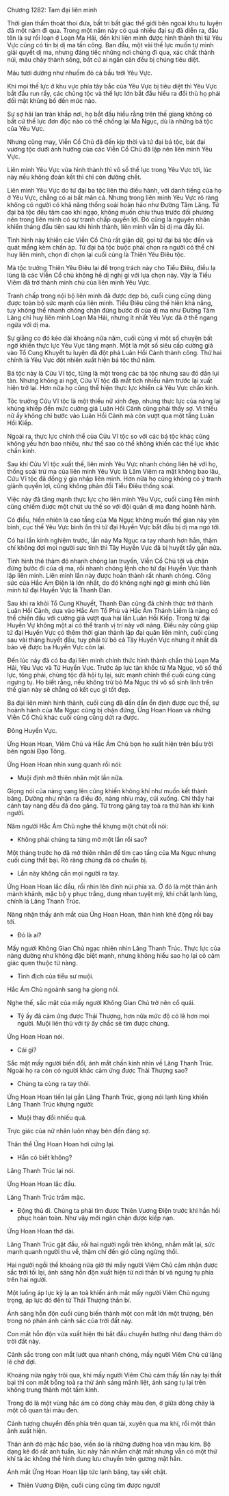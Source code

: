 




Chương 1282: Tam đại liên minh


Thời gian thấm thoát thoi đưa, bất tri bất giác thế giới bên ngoài khu tu luyện đã một năm đi qua. Trong một năm này có quá nhiều đại sự đã diễn ra, đầu tên là sự rối loạn ở Loạn Ma Hải, đến khi liên minh được hình thành thì từ Yêu Vực cũng có tin bị dị ma tấn công. Ban đầu, một vài thế lực muốn tự mình giải quyết dị ma, nhưng đáng tiếc những nơi chúng đi qua, xác chất thành núi, máu chảy thành sông, bất cứ ai ngăn cản đều bị chúng tiêu diệt.

Máu tươi dường như nhuốm đỏ cả bầu trời Yêu Vực.

Khi mọi thế lực ở khu vực phía tây bắc của Yêu Vực bị tiêu diệt thì Yêu Vực bắt đầu run rẩy, các chủng tộc và thế lực lớn bắt đầu hiểu ra đối thủ họ phải đối mặt khủng bố đến mức nào.

Sự sợ hãi lan tràn khắp nơi, họ bắt đầu hiểu rằng trên thế giang không có bất cứ thế lực đơn độc nào có thể chống lại Ma Ngục, dù là những bá tộc của Yêu Vực.

Nhưng cũng may, Viễn Cổ Chủ đã đến kịp thời và tứ đại bá tộc, bát đại vương tộc dưới ảnh hưởng của các Viễn Cổ Chủ đã lập nên liên minh Yêu Vực.

Liên minh Yêu Vực vừa hình thành thì vô số thế lực trong Yêu Vực tới, lúc này nếu không đoàn kết thì chỉ còn đường chết.

Liên minh Yêu Vực do tứ đại ba tộc liên thủ điều hành, với danh tiếng của họ ở Yêu Vực, chẳng có ai bất mãn cả. Nhưng trong liên minh Yêu Vực rõ ràng không có người có khả năng thống soái hoàn hảo như Đường Tâm Lăng. Tứ đại bá tộc đều tâm cao khí ngạo, không muốn chịu thua trước đối phương nên trong liên minh có sự tranh chấp quyền lợi. Đó cũng là nguyên nhân khiến tháng đầu tiên sau khi hình thành, liên minh vẫn bị dị ma đẩy lùi.

Tình hình này khiến các Viễn Cổ Chủ rất giận dữ, gọi tứ đại bá tộc đến và quát mắng kèm chấn áp. Tứ đại bá tộc buộc phải chọn ra người có thể chỉ huy liên minh, chọn đi chọn lại cuối cùng là Thiên Yêu Điêu tộc.

Mà tộc trưởng Thiên Yêu Điêu lại để trọng trách này cho Tiểu Điêu, điều lạ lùng là các Viễn Cổ chủ không hề dị nghị gì với lựa chọn này. Vậy là Tiểu Viêm đã trở thành minh chủ của liên minh Yêu Vực.

Tranh chấp trong nội bộ liên minh đã được dẹp bỏ, cuối cùng cũng dùng được toàn bộ sức mạnh của liên minh. Tiểu Điêu cũng thể hiên khả năng, tuy không thể nhanh chóng chặn đứng bước đi của dị ma như Đường Tâm Lăng chỉ huy liên minh Loạn Ma Hải, nhưng ít nhất Yêu Vực đã ở thế ngang ngửa với dị ma.

Sự giằng co đó kéo dài khoảng nửa năm, cuối cùng vì một số chuyện bất ngờ khiến thực lực Yêu Vực tăng mạnh. Một là một số siêu cấp cường giả vào Tổ Cung Khuyết tu luyện đã đột phá Luân Hồi Cảnh thành công. Thứ hai chính là Yêu Vực đột nhiên xuất hiện bá tộc thứ năm.

Bá tộc này là Cửu Vĩ tộc, từng là một trong các bá tộc nhưng sau đó dần lụi tàn. Nhưng không ai ngờ, Cửu Vĩ tộc đã mất tích nhiều năm trước lại xuất hiện trở lại. Hơn nữa họ cũng thể hiện thực lực khiến cả Yêu Vực chấn kinh.

Tộc trưởng Cửu Vĩ tộc là một thiếu nữ xinh đẹp, nhưng thực lực của nàng lại khủng khiếp đến mức cường giả Luân Hồi Cảnh cũng phải thấy sợ. Vì thiếu nữ ấy không chỉ bước vào Luân Hồi Cảnh mà còn vượt qua một tầng Luân Hồi Kiếp.

Ngoài ra, thực lực chỉnh thể của Cửu Vĩ tộc so với các bá tộc khác cũng không yếu hơn bao nhiêu, như thế sao có thể không khiến các thế lực khác chấn kinh.

Sau khi Cửu Vĩ tộc xuất thế, liên minh Yêu Vực nhanh chóng liên hệ với họ, thống soái trừ ma của liên minh Yêu Vực là Lâm Viêm ra mặt không bao lâu, Cửu Vĩ tộc đã đồng ý gia nhập liên minh. Hơn nữa họ cũng không có ý tranh giành quyền lợi, cũng không phản đối Tiểu Điêu thống soái.

Việc này đã tăng mạnh thực lực cho liên minh Yêu Vực, cuối cùng liên minh cũng chiếm được một chút ưu thế so với đội quân dị ma đang hoành hành.

Có điều, hiển nhiên là cao tầng của Ma Ngục không muốn thế gian này yên bình, cục thế Yêu Vực bình ổn thì tứ đại Huyền Vực bắt đầu bị dị ma ngó tới.

Có hai lần kinh nghiệm trước, lần này Ma Ngục ra tay nhanh hơn hẳn, thậm chí không đợi mọi người sực tỉnh thì Tây Huyền Vực đã bị huyết tẩy gần nửa.

Tình hình thê thảm đó nhanh chóng lan truyền, Viễn Cổ Chủ tới và chặn đứng bước đi của dị ma, rồi nhanh chóng lệnh cho tứ đại Huyền Vực thành lập liên minh. Liên minh lần này được hoàn thành rất nhanh chóng. Công sức của Hắc Ám Điện là lớn nhất, do đó không nghi ngờ gì minh chủ liên minh tứ đại Huyền Vực là Thanh Đàn.

Sau khi ra khỏi Tổ Cung Khuyết, Thanh Đàn cũng đã chính thức trở thành Luân Hồi Cảnh, dựa vào Hắc Ám Tổ Phù và Hắc Ám Thánh Liềm là nàng có thể chiến đấu với cường giả vượt qua hai lần Luân Hồi Kiếp. Trong tứ đại Huyền Vự không một ai có thể tranh vị trí này với nàng. Điều này cũng giúp tứ đại Huyền Vực có thêm thời gian thành lập đại quân liên minh, cuối cùng sau vài tháng huyết đấu, tuy phải từ bỏ cả Tây Huyền Vực nhưng ít nhất đã bảo vệ được ba Huyền Vực còn lại.

Đến lúc này đã có ba đại liên minh chính thức hình thành chấn thủ Loạn Ma Hải, Yêu Vực và Tứ Huyền Vực. Trước áp lực tàn khốc từ Ma Ngục, vô số thế lực, tông phái, chủng tộc đã hội tụ lại, sức mạnh chỉnh thế cuối cùng cũng ngưng tụ. Họ biết rằng, nếu không trừ bỏ Ma Ngục thì vô số sinh linh trên thế gian này sẽ chẳng có kết cục gì tốt đẹp.

Ba đại liên minh hình thành, cuối cùng đã dần dần ổn định được cục thế, sự hoành hành của Ma Ngục cũng bị chặn đứng, Ứng Hoan Hoan và những Viễn Cổ Chủ khác cuối cùng cũng dứt ra được.

Đông Huyền Vực.

Ứng Hoan Hoan, Viêm Chủ và Hắc Ám Chủ bọn họ xuất hiện trên bầu trời bên ngoài Đạo Tông.

Ứng Hoan Hoan nhìn xung quanh rồi nói:

- Muội định mở thiên nhãn một lần nữa.

Giọng nói của nàng vang lên cũng khiến không khí như muốn kết thành băng. Dường như nhận ra điều đó, nàng nhíu mày, cúi xuống. Chỉ thấy hai cánh tay nàng đều đã đeo găng. Từ trong găng tay toả ra thứ hàn khí kinh người.

Năm người Hắc Ám Chủ nghe thế khựng một chút rồi nói:

- Không phải chúng ta từng mở một lần rồi sao?

Một tháng trước họ đã mở thiên nhãn để tìm cao tầng của Ma Ngục nhưng cuối cùng thất bại. Rõ ràng chúng đã có chuẩn bị.

- Lần này không cần mọi người ra tay.

Ứng Hoan Hoan lắc đầu, rồi nhìn lên đỉnh núi phía xa. Ở đó là một thân ảnh mảnh khảnh, mặc bộ y phục trắng, dung nhan tuyệt mỹ, khí chất lạnh lùng, chính là Lăng Thanh Trúc.

Nàng nhận thấy ánh mắt của Ứng Hoan Hoan, thân hình khẽ động rồi bay tới.

- Đó là ai?

Mấy người Không Gian Chủ ngạc nhiên nhìn Lăng Thanh Trúc. Thực lực của nàng dường như không đặc biệt mạnh, nhưng không hiểu sao họ lại có cảm giác quen thuộc từ nàng.

- Tình địch của tiểu sư muội.

Hắc Ám Chủ ngoảnh sang hạ giọng nói.

Nghe thế, sắc mặt của mấy người Không Gian Chủ trở nên cổ quái.

- Tỷ ấy đã cảm ứng được Thái Thượng, hơn nữa mức độ có lẽ hơn mọi người. Muội liên thủ với tỷ ấy chắc sẽ tìm được chúng.

Ứng Hoan Hoan nói.

- Cái gì?

Sắc mặt mấy người biến đổi, ánh mắt chấn kinh nhìn về Lăng Thanh Trúc. Ngoài họ ra còn có người khác cảm ứng được Thái Thượng sao?

- Chúng ta cùng ra tay thôi.

Ứng Hoan Hoan tiến lại gần Lăng Thanh Trúc, giọng nói lạnh lùng khiến Lăng Thanh Trúc khựng người:

- Muội thay đổi nhiều quá.

Trực giác của nữ nhân luôn nhạy bén đến đáng sợ.

Thân thể Ứng Hoan Hoan hơi cứng lại.

- Hắn có biết không?

Lăng Thanh Trúc lại nói.

Ứng Hoan Hoan lắc đầu.

Lăng Thanh Trúc trầm mặc.

- Động thủ đi. Chúng ta phải tìm được Thiên Vương Điện trước khi hắn hồi phục hoàn toàn. Như vậy mới ngăn chặn được kiếp nạn.

Ứng Hoan Hoan thở dài.

Lăng Thanh Trúc gật đầu, rồi hai người ngồi trên không, nhắm mắt lại, sức mạnh quanh người thu về, thậm chí đến gió cũng ngừng thổi.

Hai người ngồi thế khoảng nửa giờ thì mấy người Viêm Chủ cảm nhận được sắc trời tối lại, ánh sáng hỗn độn xuất hiện từ nơi thần bí và ngưng tụ phía trên hai người.

Một luồng áp lực kỳ lạ an toả khiến ánh mắt mấy người Viêm Chủ ngưng trọng, áp lực đó đến từ Thái Thượng thần bí.

Ánh sáng hỗn độn cuối cùng biến thành một con mắt lớn một trượng, bên trong nó phản ánh cảnh sắc của trời đất này.

Con mắt hỗn độn vừa xuất hiện thì bắt đầu chuyển hướng như đang thăm dò trời đất này.

Cảnh sắc trong con mắt lướt qua nhanh chóng, mấy người Viêm Chủ cứ lặng lẽ chờ đợi.

Khoảng nửa ngày trôi qua, khi mấy người Viêm Chủ cảm thấy lần này lại thất bại thì con mắt bỗng toả ra thứ ánh sáng mãnh liệt, ánh sáng tụ lại trên không trung thành một tấm kính.

Trong đó là một vùng hắc ám có dòng chảy màu đen, ở giữa dòng chảy là một cỗ quan tài màu đen.

Cảnh tượng chuyển đến phía trên quan tài, xuyên qua ma khí, rồi một thân ảnh xuất hiện.

Thân ảnh đó mặc hắc bào, viền áo là những đường hoa văn màu kim. Bộ dạng kẻ đó rất anh tuấn, lúc này hắn nhắm chặt mắt nhưng vẫn có một thứ khí tà ác không thể hình dung lưu chuyển trên gương mặt hắn.

Ánh mắt Ứng Hoan Hoan lập tức lạnh băng, tay siết chặt.

- Thiên Vương Điện, cuối cùng cũng tìm được ngươi!




